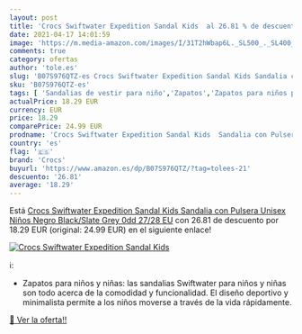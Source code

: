 ```yaml
---
layout: post
title: 'Crocs Swiftwater Expedition Sandal Kids  al 26.81 % de descuento'
date: 2021-04-17 14:01:59
image: 'https://m.media-amazon.com/images/I/31T2hWbap6L._SL500_._SL400_.jpg'
comments: true
category: ofertas
author: 'tole.es'
slug: 'B07S976QTZ-es Crocs Swiftwater Expedition Sandal Kids Sandalia con...'
sku: 'B07S976QTZ-es'
tags: [ 'Sandalias de vestir para niño','Zapatos','Zapatos para niños pequeños','Zapatos y complementos','crocs','sandalia', ]
actualPrice: 18.29 EUR
currency: EUR
price: 18.29
comparePrice: 24.99 EUR
prodname: 'Crocs Swiftwater Expedition Sandal Kids  Sandalia con Pulsera Unisex Niños  Negro  Black/Slate Grey 0dd   27/28 EU'
country: 'es'
flag: '🇪🇸'
brand: 'Crocs'
buyurl: 'https://www.amazon.es/dp/B07S976QTZ/?tag=tolees-21'
descuento: '26.81'
average: '18.29'
---
```


Está [Crocs Swiftwater Expedition Sandal Kids  Sandalia con Pulsera Unisex Niños  Negro  Black/Slate Grey 0dd   27/28 EU](https://www.amazon.es/dp/B07S976QTZ/?tag=tolees-21) con 26.81 de descuento por 18.29 EUR (original: 24.99 EUR) en el siguiente enlace!

[![Crocs Swiftwater Expedition Sandal Kids ](https://m.media-amazon.com/images/I/31T2hWbap6L._SL500_._SL400_.jpg)](https://www.amazon.es/dp/B07S976QTZ/?tag=tolees-21)

ℹ️:

- Zapatos para niños y niñas: las sandalias Swiftwater para niños y niñas son todo acerca de la comodidad y funcionalidad. El diseño deportivo y minimalista permite a los niños moverse a través de la vida rápidamente.

[🛒 Ver la oferta!!](https://www.amazon.es/dp/B07S976QTZ/?tag=tolees-21)
